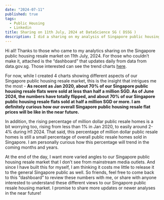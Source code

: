 ```yaml
---
date: "2024-07-11"
published: true
tags:
  - Public Housing
  - Linkedin
title: Sharing on 11th July, 2024 at DataScience SG ( DSSG )
description: I did a sharing on my analysis of Singapore public housing resale market 
---
```


Hi all! Thanks to those who came to my analytics sharing on the Singapore
public housing resale market on 11th July, 2024. For those who couldn’t make
it, attached is the “dashboard” that updates daily from data from data.gov.sg. 
Those interested can see the trend charts [here](http://127.0.0.1:8000/sg-public-home-trends).

For now, while I created 4 charts showing different aspects of our Singapore
public housing resale market, this is the insight that intrigues me the most -
**As recent as Jan 2020, about 70% of our Singapore public housing resale flats
were sold at less than half a million SGD. As of June 2024, the numbers have
totally flipped, and about 70% of our Singapore public housing resale flats
sold at half a million SGD or more. I am definitely curious how our overall
Singapore public housing resale flat prices will be like in the near future.**

In addition, the rising percentage of million dollar public resale homes is a
bit worrying too, rising from less than 1% in Jan 2020, to easily around 2-4%
during H1 2024. That said, this percentage of million dollar public resale
homes is still a small percentage of overall public resale homes sold in
Singapore. I am personally curious how this percentage will trend in the coming
months and years.

At the end of the day, I want more varied angles to our Singapore public
housing resale market that I don’t see from mainstream media outlets. And
since I have built this for myself, I am thinking it costs me little to
release it to the general Singapore public as well. So friends, feel free
to come back to this “dashboard” to review these numbers with me, or share
with anyone interested to understand these different views to our Singapore
public resale housing market. I promise to share more updates or newer analyses
in the near future!
